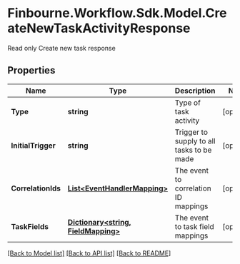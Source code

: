 # Finbourne.Workflow.Sdk.Model.CreateNewTaskActivityResponse
Read only Create new task response

## Properties

Name | Type | Description | Notes
------------ | ------------- | ------------- | -------------
**Type** | **string** | Type of task activity | [optional] 
**InitialTrigger** | **string** | Trigger to supply to all tasks to be made | [optional] 
**CorrelationIds** | [**List&lt;EventHandlerMapping&gt;**](EventHandlerMapping.md) | The event to correlation ID mappings | [optional] 
**TaskFields** | [**Dictionary&lt;string, FieldMapping&gt;**](FieldMapping.md) | The event to task field mappings | [optional] 

[[Back to Model list]](../README.md#documentation-for-models) [[Back to API list]](../README.md#documentation-for-api-endpoints) [[Back to README]](../README.md)

